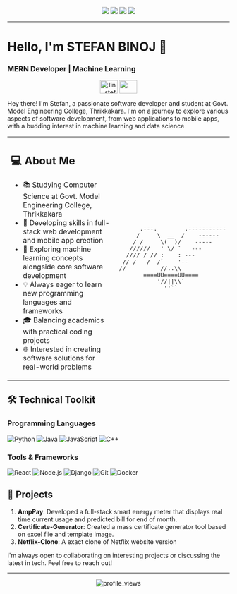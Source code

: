 <p align="center">
<img src="https://img.shields.io/badge/Age-19-blue" />
<img src="https://img.shields.io/badge/Location-Angamaly-success" />
<img src="https://img.shields.io/badge/Interest-ML-blue" />
<img src="https://img.shields.io/badge/Languages-English%20%26%20Malayalam-brightgreen" />
</p> 
 
<hr> 
 
# Hello, I'm STEFAN BINOJ 👋   

### MERN Developer | Machine Learning 

<p align="center">
<a href="https://www.linkedin.com/in/stefanbinoj/" target="blank"><img align="center" src="https://cdn-icons-png.flaticon.com/512/174/174857.png" alt="lin_stefanbinoj" height="30" width="40" /></a>  
<a href="mailto: stefan.binoj.007@email.com"><img align="center" src="https://seeklogo.com/images/G/gmail-new-2020-logo-32DBE11BB4-seeklogo.com.png" height="30" width="40" /></a>
</p>

Hey there! I'm Stefan, a passionate software developer and student at Govt. Model Engineering College, Thrikkakara. I'm on a journey to explore various aspects of software development, from web applications to mobile apps, with a budding interest in machine learning and data science


<table>
<tr>
<td>

## 💻 About Me

- 📚 Studying Computer Science at Govt. Model Engineering College, Thrikkakara
- 🚀 Developing skills in full-stack web development and mobile app creation
- 🌱 Exploring machine learning concepts alongside core software development
- 💡 Always eager to learn new programming languages and frameworks
- 🎓 Balancing academics with practical coding projects
- 🌐 Interested in creating software solutions for real-world problems

</td>
<td>

<pre>
      .---.        .-----------
     /     \  __  /    ------
    / /     \(  )/    -----
   //////   ' \/ `   ---
  //// / // :    : ---
 // /   /  /`    '--
//          //..\\
       ====UU====UU====
           '//||\\`
             ''``
</pre>

</td>
</tr>
</table>

## 🛠️ Technical Toolkit

### Programming Languages
<p align="left"> 
  <img alt="Python" src="https://img.shields.io/badge/-Python-3776AB?style=flat-square&logo=python&logoColor=white"/>
  <img alt="Java" src="https://img.shields.io/badge/-Java-007396?style=flat-square&logo=java&logoColor=white"/>
  <img alt="JavaScript" src="https://img.shields.io/badge/-JavaScript-F7DF1E?style=flat-square&logo=javascript&logoColor=black"/>
  <img alt="C++" src="https://img.shields.io/badge/-C++-00599C?style=flat-square&logo=c%2B%2B&logoColor=white"/>
</p>

### Tools & Frameworks
<p align="left">
  <img alt="React" src="https://img.shields.io/badge/-React-61DAFB?style=flat-square&logo=react&logoColor=black"/>
  <img alt="Node.js" src="https://img.shields.io/badge/-Node.js-339933?style=flat-square&logo=node.js&logoColor=white"/>
  <img alt="Django" src="https://img.shields.io/badge/-Django-092E20?style=flat-square&logo=django&logoColor=white"/>
  <img alt="Git" src="https://img.shields.io/badge/-Git-F05032?style=flat-square&logo=git&logoColor=white"/>
  <img alt="Docker" src="https://img.shields.io/badge/-Docker-2496ED?style=flat-square&logo=docker&logoColor=white"/>
</p>

## 🚀 Projects

1. **AmpPay**: Developed a full-stack smart energy meter that displays real time current usage and predicted bill for end of month.
2. **Certificate-Generator**: Created a mass certificate generator tool based on excel file and template image.
3. **Netflix-Clone**: A exact clone of Netflix website version


I'm always open to collaborating on interesting projects or discussing the latest in tech. Feel free to reach out!

---

<p align="center">
<img src="https://komarev.com/ghpvc/?username=stefanbinoj&color=blue" alt="profile_views" />
</p>
